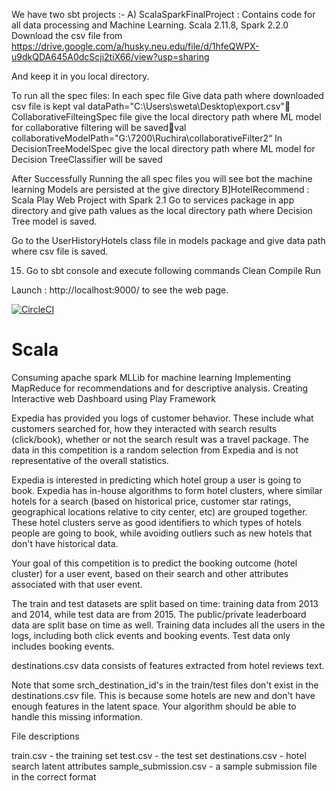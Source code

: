 We have two sbt projects :-
A) ScalaSparkFinalProject : Contains code for all data processing and Machine Learning.
 Scala 2.11.8, Spark 2.2.0 
Download the csv file from
 https://drive.google.com/a/husky.neu.edu/file/d/1hfeQWPX-u9dkQDA645A0dcScji2tiX66/view?usp=sharing

And keep it in you local directory.

To run all the spec files: In each spec file Give data path where downloaded  csv file is kept
 val dataPath="C:\\Users\\sweta\\Desktop\\export.csv"
CollaborativeFilteingSpec file give the local directory path where ML model for collaborative filtering will be savedval collaborativeModelPath="G:\\7200\\Ruchira\\collaborativeFilter2“
In DecisionTreeModelSpec give the local directory path where ML model for Decision TreeClassifier will be saved


After Successfully Running the all spec files you will see  bot the machine learning Models are persisted at the give directory
B]HotelRecommend : Scala Play Web Project with Spark 2.1
Go to services package in app directory and give path values as the local directory path where Decision Tree model is saved.


Go to the UserHistoryHotels class file in models package and give data path where csv file is saved.

15. Go to sbt console and execute following commands
Clean
Compile
Run

Launch : http://localhost:9000/  to see the web page.






[![CircleCI](https://circleci.com/gh/Chau-Xochitl/Scala-Final-Project.svg?style=svg)](https://circleci.com/gh/Chau-Xochitl/Scala-Final-Project)
# Scala

Consuming apache spark MLLib for machine learning
Implementing MapReduce for recommendations and for descriptive analysis.
Creating Interactive web Dashboard using Play Framework


Expedia has provided you logs of customer behavior. These include what customers searched for, how they interacted with search results (click/book), whether or not the search result was a travel package. The data in this competition is a random selection from Expedia and is not representative of the overall statistics.

Expedia is interested in predicting which hotel group a user is going to book. Expedia has in-house algorithms to form hotel clusters, where similar hotels for a search (based on historical price, customer star ratings, geographical locations relative to city center, etc) are grouped together. These hotel clusters serve as good identifiers to which types of hotels people are going to book, while avoiding outliers such as new hotels that don't have historical data.

Your goal of this competition is to predict the booking outcome (hotel cluster) for a user event, based on their search and other attributes associated with that user event.

The train and test datasets are split based on time: training data from 2013 and 2014, while test data are from 2015. The public/private leaderboard data are split base on time as well. Training data includes all the users in the logs, including both click events and booking events. Test data only includes booking events. 

destinations.csv data consists of features extracted from hotel reviews text. 

Note that some srch_destination_id's in the train/test files don't exist in the destinations.csv file. This is because some hotels are new and don't have enough features in the latent space. Your algorithm should be able to handle this missing information.

File descriptions

train.csv - the training set
test.csv - the test set
destinations.csv - hotel search latent attributes
sample_submission.csv - a sample submission file in the correct format



#
